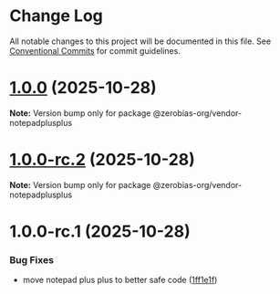 # Change Log

All notable changes to this project will be documented in this file.
See [Conventional Commits](https://conventionalcommits.org) for commit guidelines.

# [1.0.0](https://github.com/zerobias-org/vendor/compare/@zerobias-org/vendor-notepadplusplus@1.0.0-rc.2...@zerobias-org/vendor-notepadplusplus@1.0.0) (2025-10-28)

**Note:** Version bump only for package @zerobias-org/vendor-notepadplusplus





# [1.0.0-rc.2](https://github.com/zerobias-org/vendor/compare/@zerobias-org/vendor-notepadplusplus@1.0.0-rc.1...@zerobias-org/vendor-notepadplusplus@1.0.0-rc.2) (2025-10-28)

**Note:** Version bump only for package @zerobias-org/vendor-notepadplusplus





# 1.0.0-rc.1 (2025-10-28)


### Bug Fixes

* move notepad plus plus to better safe code ([1ff1e1f](https://github.com/zerobias-org/vendor/commit/1ff1e1ff4fcda42d64be43983ba523a96fa85a48))
